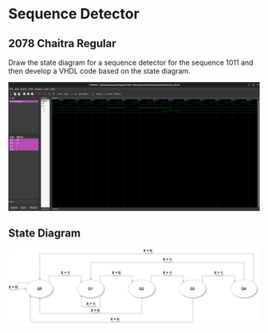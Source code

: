 <h1>Sequence Detector</h1>
<h2>2078 Chaitra Regular</h2>
<p>Draw the state diagram for a sequence detector for the sequence 1011 and then develop a VHDL code based on the state diagram. </p>
<img src="./sequenceDetector.png" alt="sequence detection using vhdl." />
<h2>State Diagram</h2>
<img src="./sequenceState.png" alt="State Diagram for Sequence Detector" />
